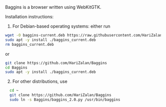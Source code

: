 Baggins is a browser written using WebKitGTK.

Installation instructions:

1. For Debian-based operating systems: either run
```bash
wget -O baggins-current.deb https://raw.githubusercontent.com/HariZalan/Baggins/2.0-alpha/baggins-current.deb
sudo apt -y install ./baggins_current.deb
rm baggins_current.deb

```
or
```bash
git clone https://github.com/HariZalan/Baggins
cd Baggins
sudo apt -y install ./baggins_current.deb

```
2. For other distributions, use
 ```bash
   cd ~
   git clone https://github.com/HariZalan/Baggins
   sudo ln -s Baggins/baggins_2.0.py /usr/bin/baggins
      
   ```
